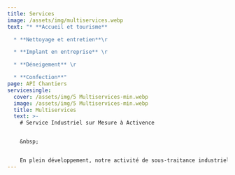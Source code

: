 ```yaml
---
title: Services
image: /assets/img/multiservices.webp
text: "* **Accueil et tourisme**

  * **Nettoyage et entretien**\r

  * **Implant en entreprise** \r

  * **Déneigement** \r

  * **Confection**"
page: API Chantiers
servicesingle:
  cover: /assets/img/5 Multiservices-min.webp
  image: /assets/img/5 Multiservices-min.webp
  title: Multiservices
  text: >-
    # Service Industriel sur Mesure à Activence


    &nbsp;


    En plein développement, notre activité de sous-traitance industrielle emploie 20 salariés sur des missions de logistique, stockage, montage de colis, préparation de commande, emballage dans la ZA Activence.
---
```

